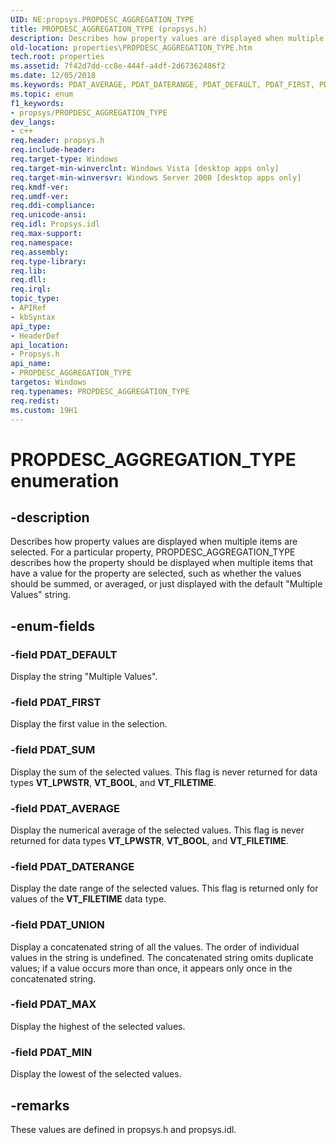 ```yaml
---
UID: NE:propsys.PROPDESC_AGGREGATION_TYPE
title: PROPDESC_AGGREGATION_TYPE (propsys.h)
description: Describes how property values are displayed when multiple items are selected.
old-location: properties\PROPDESC_AGGREGATION_TYPE.htm
tech.root: properties
ms.assetid: 7f42d7dd-cc8e-444f-a4df-2d67362486f2
ms.date: 12/05/2018
ms.keywords: PDAT_AVERAGE, PDAT_DATERANGE, PDAT_DEFAULT, PDAT_FIRST, PDAT_MAX, PDAT_MIN, PDAT_SUM, PDAT_UNION, PROPDESC_AGGREGATION_TYPE, PROPDESC_AGGREGATION_TYPE enumeration [Windows Properties], _shell_PROPDESC_AGGREGATION_TYPE, properties.PROPDESC_AGGREGATION_TYPE, propsys/PDAT_AVERAGE, propsys/PDAT_DATERANGE, propsys/PDAT_DEFAULT, propsys/PDAT_FIRST, propsys/PDAT_MAX, propsys/PDAT_MIN, propsys/PDAT_SUM, propsys/PDAT_UNION, propsys/PROPDESC_AGGREGATION_TYPE, shell.PROPDESC_AGGREGATION_TYPE
ms.topic: enum
f1_keywords:
- propsys/PROPDESC_AGGREGATION_TYPE
dev_langs:
- c++
req.header: propsys.h
req.include-header: 
req.target-type: Windows
req.target-min-winverclnt: Windows Vista [desktop apps only]
req.target-min-winversvr: Windows Server 2008 [desktop apps only]
req.kmdf-ver: 
req.umdf-ver: 
req.ddi-compliance: 
req.unicode-ansi: 
req.idl: Propsys.idl
req.max-support: 
req.namespace: 
req.assembly: 
req.type-library: 
req.lib: 
req.dll: 
req.irql: 
topic_type:
- APIRef
- kbSyntax
api_type:
- HeaderDef
api_location:
- Propsys.h
api_name:
- PROPDESC_AGGREGATION_TYPE
targetos: Windows
req.typenames: PROPDESC_AGGREGATION_TYPE
req.redist: 
ms.custom: 19H1
---
```


# PROPDESC_AGGREGATION_TYPE enumeration


## -description


Describes how property values are displayed when multiple items are selected. For a particular property, PROPDESC_AGGREGATION_TYPE describes how the property should be displayed when multiple items that have a value for the property are selected, such as whether the values should be summed, or averaged, or just displayed with the default "Multiple Values" string.


## -enum-fields




### -field PDAT_DEFAULT

Display the string "Multiple Values".


### -field PDAT_FIRST

Display the first value in the selection.


### -field PDAT_SUM

Display the sum of the selected values. This flag is never returned for data types <b>VT_LPWSTR</b>, <b>VT_BOOL</b>, and <b>VT_FILETIME</b>.


### -field PDAT_AVERAGE

Display the numerical average of the selected values. This flag is never returned for data types <b>VT_LPWSTR</b>, <b>VT_BOOL</b>, and <b>VT_FILETIME</b>.


### -field PDAT_DATERANGE

Display the date range of the selected values. This flag is returned only for values of the <b>VT_FILETIME</b> data type.


### -field PDAT_UNION

Display a concatenated string of all the values. The order of individual values in the string is undefined. The concatenated string omits duplicate values; if a value occurs more than once, it appears only once in the concatenated string.


### -field PDAT_MAX

Display the highest of the selected values.


### -field PDAT_MIN

Display the lowest of the selected values.


## -remarks



These values are defined in propsys.h and propsys.idl.



